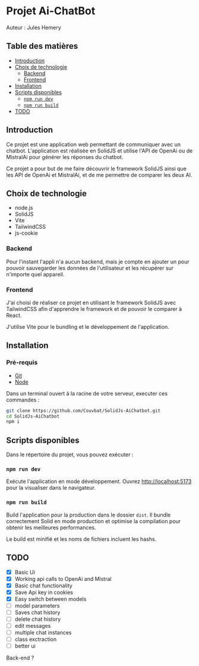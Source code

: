 # Projet Ai-ChatBot <!-- omit in toc -->

Auteur : Jules Hemery

## Table des matières <!-- omit in toc -->

- [Introduction](#introduction)
- [Choix de technologie](#choix-de-technologie)
  - [Backend](#backend)
  - [Frontend](#frontend)
- [Installation](#installation)
- [Scripts disponibles](#scripts-disponibles)
  - [`npm run dev`](#npm-run-dev)
  - [`npm run build`](#npm-run-build)
- [TODO](#todo)

## Introduction

Ce projet est une application web permettant de communiquer avec un chatbot. L'application est réalisée en SolidJS et utilise l'API de OpenAi ou de MistralAi pour générer les réponses du chatbot.

Ce projet a pour but de me faire découvrir le framework SolidJS ainsi que les API de OpenAi et MistralAi, et de me permettre de comparer les deux AI.

## Choix de technologie

- node.js
- SolidJS
- Vite
- TailwindCSS
- js-cookie

### Backend

Pour l'instant l'appli n'a aucun backend, mais je compte en ajouter un pour pouvoir sauvegarder les données de l'utilisateur et les récupérer sur n'importe quel appareil.

### Frontend

J'ai choisi de réaliser ce projet en utilisant le framework SolidJS avec TailwindCSS afin d'apprendre le framework et de pouvoir le comparer à React.

J'utilise Vite pour le bundling et le développement de l'application.

## Installation

### Pré-requis

- [Git](https://git-scm.com/download/win)
- [Node](https://nodejs.org/en/download/)

Dans un terminal ouvert à la racine de votre serveur, executer ces commandes :

```bash
git clone https://github.com/Couvbat/SolidJs-AiChatbot.git
cd SolidJs-AiChatbot
npm i
```

## Scripts disponibles 

Dans le répertoire du projet, vous pouvez exécuter :

### `npm run dev`

Exécute l'application en mode développement.
Ouvrez [http://localhost:5173](http://localhost:5173) pour la visualiser dans le navigateur.

### `npm run build`

Build l'application pour la production dans le dossier `dist`.
Il bundle correctement Solid en mode production et optimise la compilation pour obtenir les meilleures performances.

Le build est minifié et les noms de fichiers incluent les hashs.

## TODO

- [x] Basic Ui
- [x] Working api calls to OpenAi and Mistral
- [x] Basic chat functionality
- [x] Save Api key in cookies
- [x] Easy switch between models
- [ ] model parameters
- [ ] Saves chat history
- [ ] delete chat history
- [ ] edit messages
- [ ] multiple chat instances
- [ ] class exctraction
- [ ] better ui

Back-end ?
